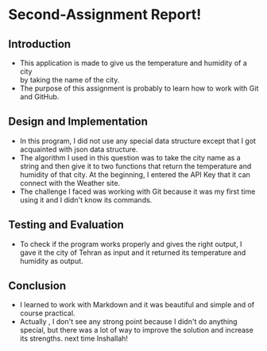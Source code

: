 # Second-Assignment Report!

## Introduction
- This application is made to give us the temperature and humidity of a city\
by taking the name of the city. 
- The purpose of this assignment is probably to learn how to work with Git and GitHub.

## Design and Implementation
- In this program, I did not use any special data structure except
that I got acquainted with json data structure.
- The algorithm I used in this question was to take the city name as a string and then
give it to two functions that return the temperature and humidity of that city.
At the beginning,
I entered the API Key that it can connect with the Weather site.
- The challenge I faced was working with Git because it was my first time using it
and I didn't know its commands.

## Testing and Evaluation
- To check if the program works properly and gives the right output,
I gave it the city of Tehran as input
and it returned its temperature and humidity as output.
##  Conclusion
- I learned to work with Markdown
and it was beautiful and simple and of course practical.
- Actually , I don't see any strong point because I didn't do anything special,
but there was a lot of way to improve the solution and increase its strengths.
next time Inshallah!

